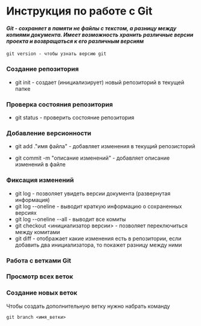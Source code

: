 # Инструкция по работе с Git

#### *Git - сохраняет в памяти не файлы с текстом, а разницу между копиями документа. Имеет возможность хранить различные версии проекта и возвращаться к его различным версиям*

    git version - чтобы узнать версию git


### Создание репозитория


*    git init - создает (инициализирует) новый репозиторий в текущей папке

### Проверка состояния репозитория

* git status - проверить состояние репозитория

### Добавление версионности

*    git add .\"имя файла" - добавляет изменения в текущий репозисторий

*    git commit -m "описание изменений" - добавляет описание изменений в файле

### Фиксация изменений 
 * git log - позволяет увидеть версии документа (развернутая информация)
 * git log --oneline - выводит краткую информацию о сохраненных версиях
 * git log --oneline --all - выводит все комиты
 * git checkout <инициализатор версии> - позволяет переключиться между комитами
 * git diff - отображает какие изменения есть в репозитории, если добавить два инициализатора, то покажет разницу между ними

### Работа с ветками Git

### Просмотр всех веток

### Создание новых веток 
Чтобы создать дополнительную ветку нужно набрать команду 
    
    git branch <имя_ветки>